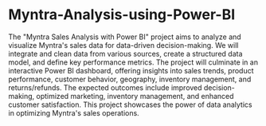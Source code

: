 # Myntra-Analysis-using-Power-BI
The "Myntra Sales Analysis with Power BI" project aims to analyze and visualize Myntra's sales data for data-driven decision-making. We will integrate and clean data from various sources, create a structured data model, and define key performance metrics. The project will culminate in an interactive Power BI dashboard, offering insights into sales trends, product performance, customer behavior, geography, inventory management, and returns/refunds. The expected outcomes include improved decision-making, optimized marketing, inventory management, and enhanced customer satisfaction. This project showcases the power of data analytics in optimizing Myntra's sales operations.
